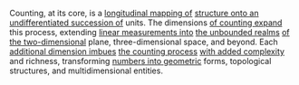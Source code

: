 

Counting, at its core, is a [longitudinal mapping of](2/1/1/2/2/2/1/1/3/.Refractory%20Period) [structure onto an](1/1/3/3/1/2/2/.Structure) [undifferentiated succession of](1/1/3/2/1/3/1/2/.Succession) units. The dimensions [of counting expand](1/1/3/1/.Dimensions%20of%20Counting) this process, extending [linear measurements into](2/3/1/2/3/.Measurement) [the unbounded realms](1/1/2/_Transcendence-of-Limit) [of the two-dimensional](1/2/1/3/1/2/.Spatial%20Dimensions) plane, three-dimensional space, and beyond. Each [additional dimension imbues](1/2/1/3/1/2/.Spatial%20Dimensions) [the counting process](1/1/3/3/.Combinatorics) [with added complexity](1/2/2/2/2/1/1/3/.Complexity) and richness, transforming [numbers into geometric](1/1/3/1/1/3/1/3/2/1/.Rational%20Numbers) forms, topological structures, and multidimensional entities.

